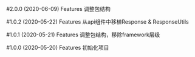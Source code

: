 #2.0.0 (2020-06-09)
Features
调整包结构

#1.0.2 (2020-05-22)
Features
从api组件中移植Response & ResponseUtils

#1.0.1 (2020-05-21)
Features
调整包结构，移除framework层级

#1.0.0 (2020-05-20)
Features
初始化项目